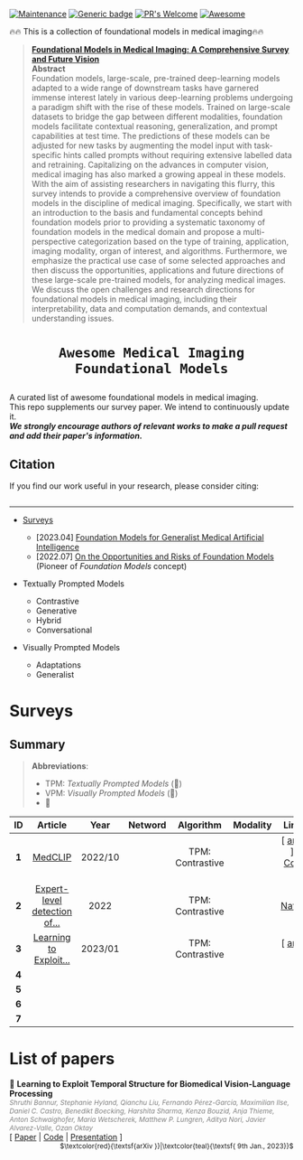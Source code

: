 [![Maintenance](https://img.shields.io/badge/Maintained%3F-yes-green.svg)](https://GitHub.com/Naereen/StrapDown.js/graphs/commit-activity)
[![Generic badge](https://img.shields.io/badge/Institue-XMindFlow-purple.svg)](https://shields.io/)
[![PR's Welcome](https://img.shields.io/badge/PRs-welcome-brightgreen.svg?style=flat)](http://makeapullrequest.com)
[![Awesome](https://cdn.rawgit.com/sindresorhus/awesome/d7305f38d29fed78fa85652e3a63e154dd8e8829/media/badge.svg)](https://github.com/sindresorhus/awesome)

:fire::fire: This is a collection of foundational models in medical imaging:fire::fire:

> [**Foundational Models in Medical Imaging: A Comprehensive Survey and Future Vision**]()<br>
> **Abstract** \
> Foundation models, large-scale, pre-trained deep-learning models adapted to a wide range of downstream tasks have garnered immense interest lately in various deep-learning problems undergoing a paradigm shift with the rise of these models. Trained on large-scale datasets to bridge the gap between different modalities, foundation models facilitate contextual reasoning, generalization, and prompt capabilities at test time. The predictions of these models can be adjusted for new tasks by augmenting the model input with task-specific hints called prompts without requiring extensive labelled data and retraining. Capitalizing on the advances in computer vision, medical imaging has also marked a growing appeal in these models. With the aim of assisting researchers in navigating this flurry, this survey intends to provide a comprehensive overview of foundation models in the discipline of medical imaging. Specifically, we start with an introduction to the basis and fundamental concepts behind foundation models prior to providing a systematic taxonomy of foundation models in the medical domain and propose a multi-perspective categorization based on the type of training, application, imaging modality, organ of interest, and algorithms. Furthermore, we emphasize the practical use case of some selected approaches and then discuss the opportunities, applications and future directions of these large-scale pre-trained models, for analyzing medical images. We discuss the open challenges and research directions for foundational models in medical imaging, including their interpretability, data and computation demands, and contextual understanding issues.

<div align='center'>
<!-- <img src="overview.svg" width="60%" height="60%"> -->
</div>

# <p align=center>`Awesome Medical Imaging Foundational Models`</p>
A curated list of awesome foundational models in medical imaging. \
This repo supplements our survey paper. We intend to continuously update it. \
_**We strongly encourage authors of relevant works to make a pull request and add their paper's information.**_

## Citation

If you find our work useful in your research, please consider citing:
```

```
----
- [Surveys](#surveys)

  - [2023.04] [Foundation Models for Generalist Medical Artificial Intelligence](https://www.nature.com/articles/s41586-023-05881-4)
  - [2022.07] [On the Opportunities and Risks of Foundation Models](https://arxiv.org/pdf/2108.07258.pdf) (Pioneer of *Foundation Models* concept)

- Textually Prompted Models
  - Contrastive
  - Generative
  - Hybrid
  - Conversational
- Visually Prompted Models
  - Adaptations
  - Generalist

# Surveys
## Summary

[MedCLIP]: ## "MedCLIP: Contrastive Learning from Unpaired Medical Images and Text"
[Expert-level detection of...]: ## "Expert-level detection of pathologies from unannotated chest X-ray images via self-supervised learning"
[Learning to Exploit...]: ## "Learning to Exploit Temporal Structure for Biomedical Vision-Language Processing"

> **Abbreviations**:
> - TPM: *Textually Prompted Models* (&#x1F4D7;)
> - VPM: *Visually Prompted Models* (&#x1F4D8;)
> - &#x1F4D9;

 | **ID** |          **Article**           | **Year** | **Netword** |  **Algorithm**   | **Modality** |                            **Links**                             |
 | :----: | :----------------------------: | :------: | :---------: | :--------------: | :----------: | :--------------------------------------------------------------: |
 | **1**  |           [MedCLIP]            | 2022/10  |             | TPM: Contrastive |              |    [ [arXiv](https://arxiv.org/abs/2210.10163) ] [ [Code]() ]    |
 | **2**  | [Expert-level detection of...] |   2022   |             | TPM: Contrastive |              | [ [Nature](https://www.nature.com/articles/s41551-022-00936-9) ] |
 | **3**  |    [Learning to Exploit...]    | 2023/01  |             | TPM: Contrastive |              |          [ [arXiv](https://arxiv.org/abs/2301.04558) ]           |
 | **4**  |                                |          |             |                  |              |                                                                  |
 | **5**  |                                |          |             |                  |              |                                                                  |
 | **6**  |                                |          |             |                  |              |                                                                  |
 | **7**  |                                |          |             |                  |              |                                                                  |


# List of papers

&#x1F4D7; <a id="arti3"></a> **Learning to Exploit Temporal Structure for Biomedical Vision-Language Processing** \
<span style="float: left; font-size:0.85em; color:gray">*Shruthi Bannur, Stephanie Hyland, Qianchu Liu, Fernando Pérez-García, Maximilian Ilse, Daniel C. Castro, Benedikt Boecking, Harshita Sharma, Kenza Bouzid, Anja Thieme, Anton Schwaighofer, Maria Wetscherek, Matthew P. Lungren, Aditya Nori, Javier Alvarez-Valle, Ozan Oktay*</span> \
[ [Paper](https://arxiv.org/pdf/2301.04558.pdf) | [Code]() | [Presentation]() ] <span style="float: right; font-size:0.85em;">$\textcolor{red}{\textsf{arXiv }}|\textcolor{teal}{\textsf{ 9th Jan., 2023}}$</span>

